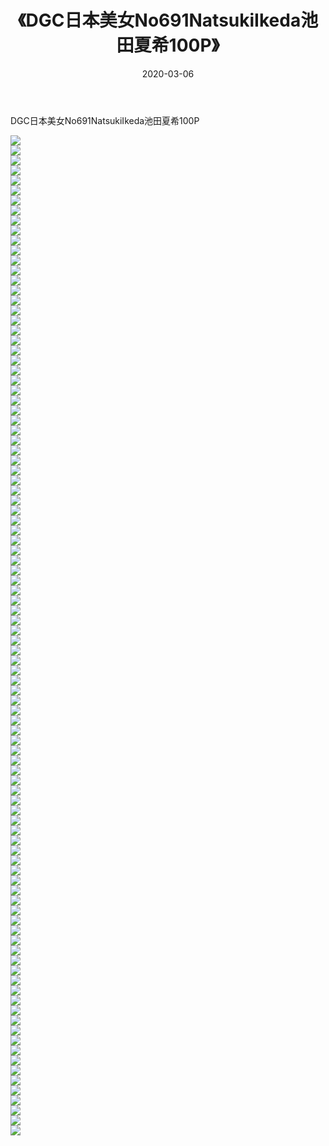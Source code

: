 ﻿---
layout: post
title:  《DGC日本美女No691NatsukiIkeda池田夏希100P》
date:   2020-03-06
img: http://img.660000.xyz/Sharelink/性感/2020/DGC日本美女No691NatsukiIkeda池田夏希100P/000.jpg
categories: [美女, 清纯, 唯美]
---

DGC日本美女No691NatsukiIkeda池田夏希100P

  ![](http://img.660000.xyz/Sharelink/性感/2020/DGC日本美女No691NatsukiIkeda池田夏希100P/001.jpg) <br> ![](http://img.660000.xyz/Sharelink/性感/2020/DGC日本美女No691NatsukiIkeda池田夏希100P/002.jpg) <br> ![](http://img.660000.xyz/Sharelink/性感/2020/DGC日本美女No691NatsukiIkeda池田夏希100P/003.jpg) <br> ![](http://img.660000.xyz/Sharelink/性感/2020/DGC日本美女No691NatsukiIkeda池田夏希100P/004.jpg) <br> ![](http://img.660000.xyz/Sharelink/性感/2020/DGC日本美女No691NatsukiIkeda池田夏希100P/005.jpg) <br> ![](http://img.660000.xyz/Sharelink/性感/2020/DGC日本美女No691NatsukiIkeda池田夏希100P/006.jpg) <br> ![](http://img.660000.xyz/Sharelink/性感/2020/DGC日本美女No691NatsukiIkeda池田夏希100P/007.jpg) <br> ![](http://img.660000.xyz/Sharelink/性感/2020/DGC日本美女No691NatsukiIkeda池田夏希100P/008.jpg) <br> ![](http://img.660000.xyz/Sharelink/性感/2020/DGC日本美女No691NatsukiIkeda池田夏希100P/009.jpg) <br> ![](http://img.660000.xyz/Sharelink/性感/2020/DGC日本美女No691NatsukiIkeda池田夏希100P/010.jpg) <br> ![](http://img.660000.xyz/Sharelink/性感/2020/DGC日本美女No691NatsukiIkeda池田夏希100P/011.jpg) <br> ![](http://img.660000.xyz/Sharelink/性感/2020/DGC日本美女No691NatsukiIkeda池田夏希100P/012.jpg) <br> ![](http://img.660000.xyz/Sharelink/性感/2020/DGC日本美女No691NatsukiIkeda池田夏希100P/013.jpg) <br> ![](http://img.660000.xyz/Sharelink/性感/2020/DGC日本美女No691NatsukiIkeda池田夏希100P/014.jpg) <br> ![](http://img.660000.xyz/Sharelink/性感/2020/DGC日本美女No691NatsukiIkeda池田夏希100P/015.jpg) <br> ![](http://img.660000.xyz/Sharelink/性感/2020/DGC日本美女No691NatsukiIkeda池田夏希100P/016.jpg) <br> ![](http://img.660000.xyz/Sharelink/性感/2020/DGC日本美女No691NatsukiIkeda池田夏希100P/017.jpg) <br> ![](http://img.660000.xyz/Sharelink/性感/2020/DGC日本美女No691NatsukiIkeda池田夏希100P/018.jpg) <br> ![](http://img.660000.xyz/Sharelink/性感/2020/DGC日本美女No691NatsukiIkeda池田夏希100P/019.jpg) <br> ![](http://img.660000.xyz/Sharelink/性感/2020/DGC日本美女No691NatsukiIkeda池田夏希100P/020.jpg) <br> ![](http://img.660000.xyz/Sharelink/性感/2020/DGC日本美女No691NatsukiIkeda池田夏希100P/021.jpg) <br> ![](http://img.660000.xyz/Sharelink/性感/2020/DGC日本美女No691NatsukiIkeda池田夏希100P/022.jpg) <br> ![](http://img.660000.xyz/Sharelink/性感/2020/DGC日本美女No691NatsukiIkeda池田夏希100P/023.jpg) <br> ![](http://img.660000.xyz/Sharelink/性感/2020/DGC日本美女No691NatsukiIkeda池田夏希100P/024.jpg) <br> ![](http://img.660000.xyz/Sharelink/性感/2020/DGC日本美女No691NatsukiIkeda池田夏希100P/025.jpg) <br> ![](http://img.660000.xyz/Sharelink/性感/2020/DGC日本美女No691NatsukiIkeda池田夏希100P/026.jpg) <br> ![](http://img.660000.xyz/Sharelink/性感/2020/DGC日本美女No691NatsukiIkeda池田夏希100P/027.jpg) <br> ![](http://img.660000.xyz/Sharelink/性感/2020/DGC日本美女No691NatsukiIkeda池田夏希100P/028.jpg) <br> ![](http://img.660000.xyz/Sharelink/性感/2020/DGC日本美女No691NatsukiIkeda池田夏希100P/029.jpg) <br> ![](http://img.660000.xyz/Sharelink/性感/2020/DGC日本美女No691NatsukiIkeda池田夏希100P/030.jpg) <br> ![](http://img.660000.xyz/Sharelink/性感/2020/DGC日本美女No691NatsukiIkeda池田夏希100P/031.jpg) <br> ![](http://img.660000.xyz/Sharelink/性感/2020/DGC日本美女No691NatsukiIkeda池田夏希100P/032.jpg) <br> ![](http://img.660000.xyz/Sharelink/性感/2020/DGC日本美女No691NatsukiIkeda池田夏希100P/033.jpg) <br> ![](http://img.660000.xyz/Sharelink/性感/2020/DGC日本美女No691NatsukiIkeda池田夏希100P/034.jpg) <br> ![](http://img.660000.xyz/Sharelink/性感/2020/DGC日本美女No691NatsukiIkeda池田夏希100P/035.jpg) <br> ![](http://img.660000.xyz/Sharelink/性感/2020/DGC日本美女No691NatsukiIkeda池田夏希100P/036.jpg) <br> ![](http://img.660000.xyz/Sharelink/性感/2020/DGC日本美女No691NatsukiIkeda池田夏希100P/037.jpg) <br> ![](http://img.660000.xyz/Sharelink/性感/2020/DGC日本美女No691NatsukiIkeda池田夏希100P/038.jpg) <br> ![](http://img.660000.xyz/Sharelink/性感/2020/DGC日本美女No691NatsukiIkeda池田夏希100P/039.jpg) <br> ![](http://img.660000.xyz/Sharelink/性感/2020/DGC日本美女No691NatsukiIkeda池田夏希100P/040.jpg) <br> ![](http://img.660000.xyz/Sharelink/性感/2020/DGC日本美女No691NatsukiIkeda池田夏希100P/041.jpg) <br> ![](http://img.660000.xyz/Sharelink/性感/2020/DGC日本美女No691NatsukiIkeda池田夏希100P/042.jpg) <br> ![](http://img.660000.xyz/Sharelink/性感/2020/DGC日本美女No691NatsukiIkeda池田夏希100P/043.jpg) <br> ![](http://img.660000.xyz/Sharelink/性感/2020/DGC日本美女No691NatsukiIkeda池田夏希100P/044.jpg) <br> ![](http://img.660000.xyz/Sharelink/性感/2020/DGC日本美女No691NatsukiIkeda池田夏希100P/045.jpg) <br> ![](http://img.660000.xyz/Sharelink/性感/2020/DGC日本美女No691NatsukiIkeda池田夏希100P/046.jpg) <br> ![](http://img.660000.xyz/Sharelink/性感/2020/DGC日本美女No691NatsukiIkeda池田夏希100P/047.jpg) <br> ![](http://img.660000.xyz/Sharelink/性感/2020/DGC日本美女No691NatsukiIkeda池田夏希100P/048.jpg) <br> ![](http://img.660000.xyz/Sharelink/性感/2020/DGC日本美女No691NatsukiIkeda池田夏希100P/049.jpg) <br> ![](http://img.660000.xyz/Sharelink/性感/2020/DGC日本美女No691NatsukiIkeda池田夏希100P/050.jpg) <br> ![](http://img.660000.xyz/Sharelink/性感/2020/DGC日本美女No691NatsukiIkeda池田夏希100P/051.jpg) <br> ![](http://img.660000.xyz/Sharelink/性感/2020/DGC日本美女No691NatsukiIkeda池田夏希100P/052.jpg) <br> ![](http://img.660000.xyz/Sharelink/性感/2020/DGC日本美女No691NatsukiIkeda池田夏希100P/053.jpg) <br> ![](http://img.660000.xyz/Sharelink/性感/2020/DGC日本美女No691NatsukiIkeda池田夏希100P/054.jpg) <br> ![](http://img.660000.xyz/Sharelink/性感/2020/DGC日本美女No691NatsukiIkeda池田夏希100P/055.jpg) <br> ![](http://img.660000.xyz/Sharelink/性感/2020/DGC日本美女No691NatsukiIkeda池田夏希100P/056.jpg) <br> ![](http://img.660000.xyz/Sharelink/性感/2020/DGC日本美女No691NatsukiIkeda池田夏希100P/057.jpg) <br> ![](http://img.660000.xyz/Sharelink/性感/2020/DGC日本美女No691NatsukiIkeda池田夏希100P/058.jpg) <br> ![](http://img.660000.xyz/Sharelink/性感/2020/DGC日本美女No691NatsukiIkeda池田夏希100P/059.jpg) <br> ![](http://img.660000.xyz/Sharelink/性感/2020/DGC日本美女No691NatsukiIkeda池田夏希100P/060.jpg) <br> ![](http://img.660000.xyz/Sharelink/性感/2020/DGC日本美女No691NatsukiIkeda池田夏希100P/061.jpg) <br> ![](http://img.660000.xyz/Sharelink/性感/2020/DGC日本美女No691NatsukiIkeda池田夏希100P/062.jpg) <br> ![](http://img.660000.xyz/Sharelink/性感/2020/DGC日本美女No691NatsukiIkeda池田夏希100P/063.jpg) <br> ![](http://img.660000.xyz/Sharelink/性感/2020/DGC日本美女No691NatsukiIkeda池田夏希100P/064.jpg) <br> ![](http://img.660000.xyz/Sharelink/性感/2020/DGC日本美女No691NatsukiIkeda池田夏希100P/065.jpg) <br> ![](http://img.660000.xyz/Sharelink/性感/2020/DGC日本美女No691NatsukiIkeda池田夏希100P/066.jpg) <br> ![](http://img.660000.xyz/Sharelink/性感/2020/DGC日本美女No691NatsukiIkeda池田夏希100P/067.jpg) <br> ![](http://img.660000.xyz/Sharelink/性感/2020/DGC日本美女No691NatsukiIkeda池田夏希100P/068.jpg) <br> ![](http://img.660000.xyz/Sharelink/性感/2020/DGC日本美女No691NatsukiIkeda池田夏希100P/069.jpg) <br> ![](http://img.660000.xyz/Sharelink/性感/2020/DGC日本美女No691NatsukiIkeda池田夏希100P/070.jpg) <br> ![](http://img.660000.xyz/Sharelink/性感/2020/DGC日本美女No691NatsukiIkeda池田夏希100P/071.jpg) <br> ![](http://img.660000.xyz/Sharelink/性感/2020/DGC日本美女No691NatsukiIkeda池田夏希100P/072.jpg) <br> ![](http://img.660000.xyz/Sharelink/性感/2020/DGC日本美女No691NatsukiIkeda池田夏希100P/073.jpg) <br> ![](http://img.660000.xyz/Sharelink/性感/2020/DGC日本美女No691NatsukiIkeda池田夏希100P/074.jpg) <br> ![](http://img.660000.xyz/Sharelink/性感/2020/DGC日本美女No691NatsukiIkeda池田夏希100P/075.jpg) <br> ![](http://img.660000.xyz/Sharelink/性感/2020/DGC日本美女No691NatsukiIkeda池田夏希100P/076.jpg) <br> ![](http://img.660000.xyz/Sharelink/性感/2020/DGC日本美女No691NatsukiIkeda池田夏希100P/077.jpg) <br> ![](http://img.660000.xyz/Sharelink/性感/2020/DGC日本美女No691NatsukiIkeda池田夏希100P/078.jpg) <br> ![](http://img.660000.xyz/Sharelink/性感/2020/DGC日本美女No691NatsukiIkeda池田夏希100P/079.jpg) <br> ![](http://img.660000.xyz/Sharelink/性感/2020/DGC日本美女No691NatsukiIkeda池田夏希100P/080.jpg) <br> ![](http://img.660000.xyz/Sharelink/性感/2020/DGC日本美女No691NatsukiIkeda池田夏希100P/081.jpg) <br> ![](http://img.660000.xyz/Sharelink/性感/2020/DGC日本美女No691NatsukiIkeda池田夏希100P/082.jpg) <br> ![](http://img.660000.xyz/Sharelink/性感/2020/DGC日本美女No691NatsukiIkeda池田夏希100P/083.jpg) <br> ![](http://img.660000.xyz/Sharelink/性感/2020/DGC日本美女No691NatsukiIkeda池田夏希100P/084.jpg) <br> ![](http://img.660000.xyz/Sharelink/性感/2020/DGC日本美女No691NatsukiIkeda池田夏希100P/085.jpg) <br> ![](http://img.660000.xyz/Sharelink/性感/2020/DGC日本美女No691NatsukiIkeda池田夏希100P/086.jpg) <br> ![](http://img.660000.xyz/Sharelink/性感/2020/DGC日本美女No691NatsukiIkeda池田夏希100P/087.jpg) <br> ![](http://img.660000.xyz/Sharelink/性感/2020/DGC日本美女No691NatsukiIkeda池田夏希100P/088.jpg) <br> ![](http://img.660000.xyz/Sharelink/性感/2020/DGC日本美女No691NatsukiIkeda池田夏希100P/089.jpg) <br> ![](http://img.660000.xyz/Sharelink/性感/2020/DGC日本美女No691NatsukiIkeda池田夏希100P/090.jpg) <br> ![](http://img.660000.xyz/Sharelink/性感/2020/DGC日本美女No691NatsukiIkeda池田夏希100P/091.jpg) <br> ![](http://img.660000.xyz/Sharelink/性感/2020/DGC日本美女No691NatsukiIkeda池田夏希100P/092.jpg) <br> ![](http://img.660000.xyz/Sharelink/性感/2020/DGC日本美女No691NatsukiIkeda池田夏希100P/093.jpg) <br> ![](http://img.660000.xyz/Sharelink/性感/2020/DGC日本美女No691NatsukiIkeda池田夏希100P/094.jpg) <br> ![](http://img.660000.xyz/Sharelink/性感/2020/DGC日本美女No691NatsukiIkeda池田夏希100P/095.jpg) <br> ![](http://img.660000.xyz/Sharelink/性感/2020/DGC日本美女No691NatsukiIkeda池田夏希100P/096.jpg) <br> ![](http://img.660000.xyz/Sharelink/性感/2020/DGC日本美女No691NatsukiIkeda池田夏希100P/097.jpg) <br> ![](http://img.660000.xyz/Sharelink/性感/2020/DGC日本美女No691NatsukiIkeda池田夏希100P/098.jpg) <br> ![](http://img.660000.xyz/Sharelink/性感/2020/DGC日本美女No691NatsukiIkeda池田夏希100P/099.jpg) <br> ![](http://img.660000.xyz/Sharelink/性感/2020/DGC日本美女No691NatsukiIkeda池田夏希100P/100.jpg) <br>